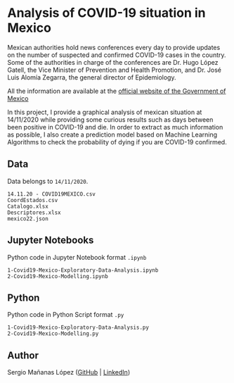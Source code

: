 # Analysis of COVID-19 situation in Mexico

Mexican authorities hold news conferences every day to provide updates on the number of suspected and confirmed COVID-19 cases in the country. Some of the authorities in charge of the conferences are Dr. Hugo López Gatell, the Vice Minister of Prevention and Health Promotion, and Dr. José Luis Alomía Zegarra, the general director of Epidemiology.

All the information are available at the [official website of the Government of Mexico](https://datos.gob.mx/busca/dataset/informacion-referente-a-casos-covid-19-en-mexico)

In this project, I provide a graphical analysis of mexican situation at 14/11/2020 while providing some curious results such as days between been positive in COVID-19 and die. In order to extract as much information as possible, I also create a prediction model based on Machine Learning Algorithms to check the probability of dying if you are COVID-19 confirmed.


## Data

Data belongs to `14/11/2020`.

	14.11.20 - COVID19MEXICO.csv
	CoordEstados.csv
	Catalogo.xlsx
	Descriptores.xlsx
	mexico22.json

## Jupyter Notebooks

Python code in Jupyter Notebook format `.ipynb`

	1-Covid19-Mexico-Exploratory-Data-Analysis.ipynb
	2-Covid19-Mexico-Modelling.ipynb


## Python

Python code in Python Script format `.py`

	1-Covid19-Mexico-Exploratory-Data-Analysis.py
	2-Covid19-Mexico-Modelling.py

## Author 
Sergio Mañanas López ([GitHub](https://github.com/sergiomlop) | [LinkedIn](https://www.linkedin.com/in/sergiomananaslopez/))
